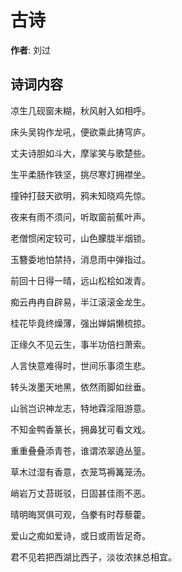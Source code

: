 # 古诗

**作者**: 刘过

## 诗词内容

凉生几砚窗未糊，秋风射入如相呼。

床头吴钩作龙吼，便欲乘此𢭏穹庐。

丈夫诗胆如斗大，摩挲笑与歌楚些。

生平柔肠作铁坚，挑尽寒灯拥襟坐。

撞钟打鼓天欲明，鸦未知晓鸡先惊。

夜来有雨不须问，听取窗前蕉叶声。

老僧惯闲定较可，山色朦胧半烟锁。

玉簪委地怕禁持，消息雨中弹指过。

前回十日得一晴，远山松桧如泼青。

痴云冉冉自辟易，半江滚滚金龙生。

桂花毕竟终燥薄，强出婵娟懒梳掠。

正缘久不见云生，事半功倍扫萧索。

人言快意难得时，世间乐事须生悲。

转头泼墨天地黑，依然雨脚如丝垂。

山翁岂识神龙志，特地霖淫阻游意。

不知金鸭香篆长，拥鼻犹可看文戏。

重重叠叠添青苍，谁谓浓翠遶丛篁。

草木过湿有香意，衣笼笃褥篝笼汤。

峭岩万丈苔斑驳，日固甚佳雨不恶。

晴明晦冥俱可观，刍豢有时荐藜藿。

爱山之痴如爱诗，或日或雨皆足奇。

君不见若把西湖比西子，淡妆浓抹总相宜。

